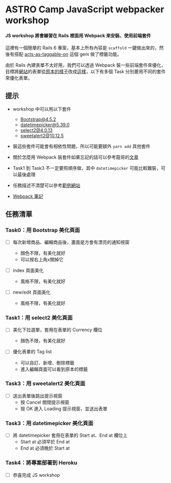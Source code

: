 # ASTRO Camp JavaScript webpacker workshop

#### JS workshop 將會練習在 Rails 裡面用 Webpack 來安裝、使用前端套件

這裡有一個簡單的 Rails 6 專案，基本上所有內容是 `scaffold` 一鍵做出來的，然後有搭配 [acts-as-taggable-on](https://github.com/mbleigh/acts-as-taggable-on) 這個 gem 做了標籤功能。

由於 Rails 內建表單不太好用，我們可以透過 Webpack 裝一些前端套件來優化，目標將[網站](https://js-workshop-0216002.herokuapp.com/)的表單從[原本的樣子](https://js-workshop-0216002.herokuapp.com/products/original_new)改成[這樣](https://js-workshop-0216002.herokuapp.com/products/new)，以下有多個 Task 分別要用不同的套件來優化表單。


## 提示

- workshop 中可以用以下套件
  - [Bootstrap@4.5.2](https://yarnpkg.com/package/bootstrap)
  - [datetimepicker@5.39.0](https://yarnpkg.com/package/tempusdominus-bootstrap-4)
  - [select2@4.0.13](https://yarnpkg.com/package/select2)
  - [sweetalert2@10.12.5](https://yarnpkg.com/package/sweetalert2)

- 裝這些套件可能會有相依性問題，所以可能要額外 `yarn add` 其他套件

- 關於怎麼用 Webpack 裝套件如果忘記的話可以參考龍哥的[文章](https://kaochenlong.com/2019/11/21/webpacker-with-rails-part-1/)

- Task1 到 Task3 不一定要照順序做，其中 `datetimepicker` 可能比較難裝，可以最後處理

- 任務描述不清楚可以參考[範例網站](https://js-workshop-0216002.herokuapp.com/)

- [Webpack 筆記](https://hackmd.io/10wfeoedToONL7oqd8BLfg?view)

## 任務清單
### Task0：用 Bootstrap 美化頁面

- [ ] 每次新增商品、編輯商品後，畫面是方會有漂亮的通知視窗
  - 顏色不限，有美化就好
  - 可以按右上角x關掉它

- [ ] index 頁面美化
  - 風格不限，有美化就好

- [ ] new/edit 頁面美化
  - 風格不限，有美化就好

### Task1：用 select2 美化頁面

- [ ] 美化下拉選單，套用在表單的 Currency 欄位
  - 顏色不限，有美化就好

- [ ] 優化表單的 Tag list
  - 可以自訂、新增、刪除標籤
  - 進入編輯頁面可以看到原本的標籤

### Task3：用 sweetalert2 美化頁面

- [ ] 送出表單後跳出提示視窗
  - 按 Cancel 關閉提示視窗
  - 按 OK 進入 Loading 提示視窗，並送出表單

### Task3：用 datetimepicker 美化頁面

- [ ] 將 datetimepicker 套用在表單的 Start at、End at 欄位上
  - Start at 必須早於 End at
  - End at 必須晚於 Start at
  
### Task4：將專案部署到 Heroku
- [ ] 恭喜完成 JS workshop
